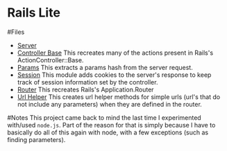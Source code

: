 Rails Lite
==========
#Files
* [Server](https://github.com/NatashaHull/AppAcademyProjects/blob/master/Week5/W5D3/rails_lite-skeleton/test/my_first_server.rb)
* [Controller Base](https://github.com/NatashaHull/AppAcademyProjects/blob/master/Week5/W5D3/rails_lite-skeleton/lib/rails_lite/controller_base.rb)
This recreates many of the actions present in Rails's ActionController::Base.
* [Params](https://github.com/NatashaHull/AppAcademyProjects/blob/master/Week5/W5D3/rails_lite-skeleton/lib/rails_lite/params.rb)
This extracts a params hash from the server request.
* [Session](https://github.com/NatashaHull/AppAcademyProjects/blob/master/Week5/W5D3/rails_lite-skeleton/lib/rails_lite/session.rb)
This module adds cookies to the server's response to keep track of session information set by the controller.
* [Router](https://github.com/NatashaHull/AppAcademyProjects/blob/master/Week5/W5D3/rails_lite-skeleton/lib/rails_lite/router.rb)
This recreates Rails's Application.Router
* [Url Helper](https://github.com/NatashaHull/AppAcademyProjects/blob/master/Week5/W5D3/rails_lite-skeleton/lib/rails_lite/url_helper.rb)
This creates url helper methods for simple urls (url's that do not include any parameters) when they are defined in the router.

#Notes
This project came back to mind the last time I experimented with/used `node.js`. Part of the reason for that is simply because I have to basically do all of this again with node, with a few exceptions (such as finding parameters).

